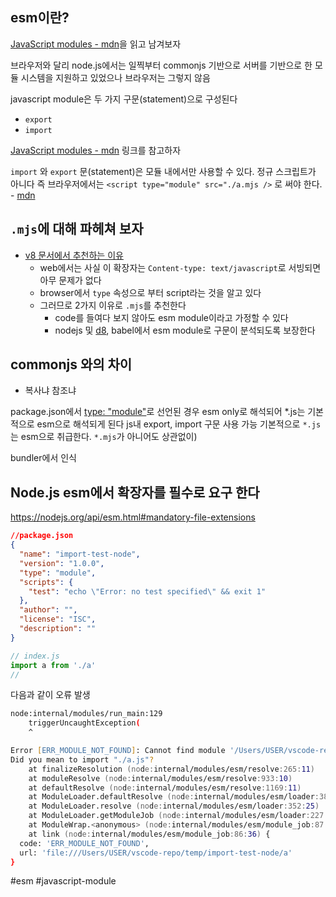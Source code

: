 ## esm이란?
[JavaScript modules - mdn](https://developer.mozilla.org/ko/docs/Web/JavaScript/Guide/Modules)을 읽고 남겨보자

브라우저와 달리 node.js에서는 일찍부터 commonjs 기반으로 서버를 기반으로 한 모듈 시스템을 지원하고 있었으나 브라우저는 그렇지 않음

javascript module은 두 가지 구문(statement)으로 구성된다
- `export`
- `import`

 [JavaScript modules - mdn](https://developer.mozilla.org/ko/docs/Web/JavaScript/Guide/Modules) 링크를 참고하자

`import` 와 `export` 문(statement)은 모듈 내에서만 사용할 수 있다. 정규 스크립트가 아니다
즉 브라우저에서는 `<script type="module" src="./a.mjs />` 로 써야 한다. - [mdn](https://developer.mozilla.org/ko/docs/Web/JavaScript/Guide/Modules#applying_the_module_to_your_html)

## `.mjs`에 대해 파헤쳐 보자
- [v8 문서에서 추천하는 이유](https://v8.dev/features/modules#mjs)
	- web에서는 사실 이 확장자는 `Content-type: text/javascript`로 서빙되면 아무 문제가 없다
	- browser에서 `type` 속성으로 부터 script라는 것을 알고 있다
	- 그러므로 2가지 이유로 `.mjs`를 추천한다
		- code를 들여다 보지 않아도 esm module이라고 가정할 수 있다
		- nodejs 및 [d8](https://v8.dev/docs/d8), babel에서 esm module로 구문이 분석되도록 보장한다


## commonjs 와의 차이
- 복사냐 참조냐

package.json에서 [type: "module"](https://nodejs.org/api/packages.html#type)로  선언된 경우 esm only로 해석되어 *.js는 기본적으로 esm으로 해석되게 된다
 js내 export, import 구문 사용 가능
기본적으로 `*.js`는 esm으로 취급한다. `*.mjs`가 아니어도 상관없이)

bundler에서 인식

## Node.js esm에서 확장자를 필수로 요구 한다
https://nodejs.org/api/esm.html#mandatory-file-extensions

```json
//package.json
{
  "name": "import-test-node",
  "version": "1.0.0",
  "type": "module",
  "scripts": {
    "test": "echo \"Error: no test specified\" && exit 1"
  },
  "author": "",
  "license": "ISC",
  "description": ""
}
```

```js
// index.js
import a from './a'
//
```

다음과 같이 오류 발생
```zsh
node:internal/modules/run_main:129
    triggerUncaughtException(
    ^

Error [ERR_MODULE_NOT_FOUND]: Cannot find module '/Users/USER/vscode-repo/temp/import-test-node/a' imported from /Users/USER/vscode-repo/temp/import-test-node/import.js
Did you mean to import "./a.js"?
    at finalizeResolution (node:internal/modules/esm/resolve:265:11)
    at moduleResolve (node:internal/modules/esm/resolve:933:10)
    at defaultResolve (node:internal/modules/esm/resolve:1169:11)
    at ModuleLoader.defaultResolve (node:internal/modules/esm/loader:383:12)
    at ModuleLoader.resolve (node:internal/modules/esm/loader:352:25)
    at ModuleLoader.getModuleJob (node:internal/modules/esm/loader:227:38)
    at ModuleWrap.<anonymous> (node:internal/modules/esm/module_job:87:39)
    at link (node:internal/modules/esm/module_job:86:36) {
  code: 'ERR_MODULE_NOT_FOUND',
  url: 'file:///Users/USER/vscode-repo/temp/import-test-node/a'
}
```

#esm #javascript-module